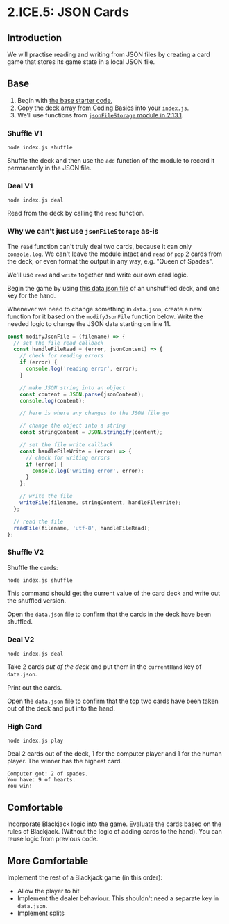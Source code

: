 # 2.ICE.5: JSON Cards

## Introduction

We will practise reading and writing from JSON files by creating a card game that stores its game state in a local JSON file. 

## Base

1. Begin with [the base starter code.](https://github.com/rocketacademy/base-node-bootcamp)
2. Copy [the deck array from Coding Basics](https://basics.rocketacademy.co/10-javascript-objects/10.1-javascript-objects#hard-coded-card-deck) into your `index.js`.
3. We'll use functions from [`jsonFileStorage` module in 2.13.1](../2.13-json/2.13.1-json-file-storage-module-add-read-write.md).

### Shuffle V1

```text
node index.js shuffle
```

Shuffle the deck and then use the `add` function of the module to record it permanently in the JSON file.

### Deal V1

```text
node index.js deal
```

Read from the deck by calling the `read` function.

### Why we can't just use `jsonFileStorage` as-is

The `read` function can't truly deal two cards, because it can only `console.log`. We can't leave the module intact and `read` or `pop` 2 cards from the deck, or even format the output in any way, e.g. "Queen of Spades".

We'll use `read` and `write` together and write our own card logic.

Begin the game by using [this data.json file](https://raw.githubusercontent.com/rocketacademy/bootcamp-docs/master/2-back-end-basics/2.13-json/data.json) of an unshuffled deck, and one key for the hand.

Whenever we need to change something in `data.json`, create a new function for it based on the `modifyJsonFile` function below. Write the needed logic to change the JSON data starting on line 11.

```javascript
const modifyJsonFile = (filename) => {
  // set the file read callback
  const handleFileRead = (error, jsonContent) => {
    // check for reading errors
    if (error) {
      console.log('reading error', error);
    }

    // make JSON string into an object
    const content = JSON.parse(jsonContent);
    console.log(content);

    // here is where any changes to the JSON file go

    // change the object into a string
    const stringContent = JSON.stringify(content);

    // set the file write callback
    const handleFileWrite = (error) => {
      // check for writing errors
      if (error) {
        console.log('writing error', error);
      }
    };

    // write the file
    writeFile(filename, stringContent, handleFileWrite);
  };

  // read the file
  readFile(filename, 'utf-8', handleFileRead);
};
```

### Shuffle V2

Shuffle the cards:

```text
node index.js shuffle
```

This command should get the current value of the card deck and write out the shuffled version.

Open the `data.json` file to confirm that the cards in the deck have been shuffled.

### Deal V2

```text
node index.js deal
```

Take 2 cards _out of the deck_ and put them in the `currentHand` key of `data.json`.

Print out the cards.

Open the `data.json` file to confirm that the top two cards have been taken out of the deck and put into the hand.

### High Card

```text
node index.js play
```

Deal 2 cards out of the deck, 1 for the computer player and 1 for the human player. The winner has the highest card.

```text
Computer got: 2 of spades.
You have: 9 of hearts.
You win!
```

## Comfortable

Incorporate Blackjack logic into the game. Evaluate the cards based on the rules of Blackjack. \(Without the logic of adding cards to the hand\). You can reuse logic from previous code.

## More Comfortable

Implement the rest of a Blackjack game \(in this order\):

* Allow the player to hit
* Implement the dealer behaviour. This shouldn't need a separate key in `data.json`.
* Implement splits


